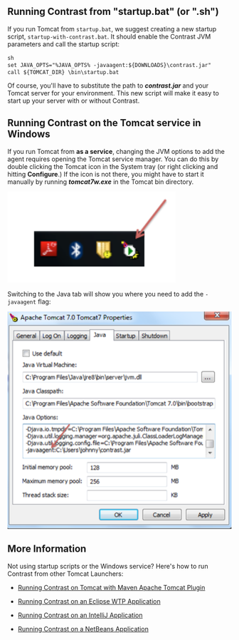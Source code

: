 <!--
title: "Installing on Tomcat"
description: "Tomcat installation process using Windows or startup script"
tags: "java agent installation Tomcat"
-->


## Running Contrast from "startup.bat" (or ".sh")

If you run Tomcat from `startup.bat`, we suggest creating a new startup script, `startup-with-contrast.bat`. It should enable the Contrast JVM parameters and call the startup script:

``` 
sh
set JAVA_OPTS="%JAVA_OPTS% -javaagent:${DOWNLOADS}\contrast.jar"
call ${TOMCAT_DIR} \bin\startup.bat
```


Of course, you'll have to substitute the path to ***contrast.jar*** and your Tomcat server for your environment. This new script will make it easy to start up your server with or without Contrast.

## Running Contrast on the Tomcat service in Windows

If you run Tomcat from **as a service**, changing the JVM options to add the agent requires opening the Tomcat service manager. You can do this by double clicking the Tomcat icon in the System tray (or right clicking and hitting **Configure**.) If the icon is not there, you might have to start it manually by running ***tomcat7w.exe*** in the Tomcat bin directory.

<a href="assets/images/KB2-a01_1.png" rel="lightbox" title="System Tray Icon"><img class="thumbnail" src="assets/images/KB2-a01_1.png"/></a>

Switching to the Java tab will show you where you need to add the ```-javaagent``` flag:

<a href="assets/images/KB2-a01_2.png" rel="lightbox" title="Tomcat Properties"><img class="thumbnail" src="assets/images/KB2-a01_2.png"/></a>

## More Information

Not using startup scripts or the Windows service? Here's how to run Contrast from other Tomcat Launchers:

- [Running Contrast on Tomcat with Maven Apache Tomcat Plugin](installation_javainstall.html#apache)

- [Running Contrast on an Eclipse WTP Application](installation_javainstall.html#eclipse)

- [Running Contrast on an IntelliJ Application](installation_javainstall.html#intellij)

- [Running Contrast on a NetBeans Application](installation_javainstall.html#netbeans)
